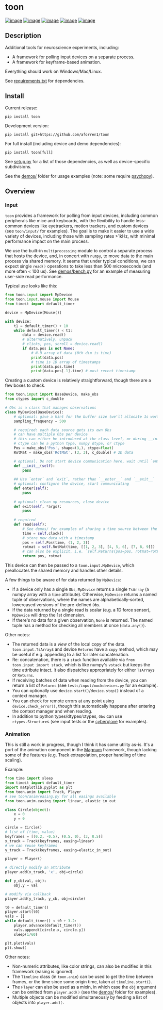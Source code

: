 toon
====

[![image](https://img.shields.io/pypi/v/toon.svg)](https://pypi.python.org/pypi/toon)
[![image](https://img.shields.io/pypi/l/toon.svg)](https://raw.githubusercontent.com/aforren1/toon/master/LICENSE.txt)
[![image](https://img.shields.io/travis/aforren1/toon.svg)](https://travis-ci.org/aforren1/toon)
[![image](https://img.shields.io/appveyor/ci/aforren1/toon.svg)](https://ci.appveyor.com/project/aforren1/toon)
[![image](https://img.shields.io/coveralls/aforren1/toon.svg)](https://coveralls.io/github/aforren1/toon)

Description
-----------

Additional tools for neuroscience experiments, including:

-   A framework for polling input devices on a separate process.
-   A framework for keyframe-based animation.

Everything should work on Windows/Mac/Linux.

See [requirements.txt](https://github.com/aforren1/toon/blob/master/requirements.txt) for dependencies.

Install
-------

Current release:

```pip install toon```

Development version:

```pip install git+https://github.com/aforren1/toon```

For full install (including device and demo dependencies):

```pip install toon[full]```

See [setup.py](https://github.com/aforren1/toon/blob/master/setup.py) for a list of those dependencies, as well as device-specific subdivisions.

See the [demos/](https://github.com/aforren1/toon/tree/master/demos) folder for usage examples (note: some require [psychopy](https://github.com/psychopy/psychopy)).

Overview
---------

### Input

`toon` provides a framework for polling from input devices, including common peripherals like mice and keyboards, with the flexibility to handle less-common devices like eyetrackers, motion trackers, and custom devices (see `toon/input/` for examples). The goal is to make it easier to use a wide variety of devices, including those with sampling rates >1kHz, with minimal performance impact on the main process.

We use the built-in `multiprocessing` module to control a separate process that hosts the device, and, in concert with `numpy`, to move data to the main process via shared memory. It seems that under typical conditions, we can expect single `read()` operations to take less than 500 microseconds (and more often < 100 us). See [demos/bench.py](https://github.com/aforren1/toon/blob/master/demos/bench.py) for an example of measuring user-side read performance.

Typical use looks like this:

```python
from toon.input import MpDevice
from toon.input.mouse import Mouse
from timeit import default_timer

device = MpDevice(Mouse())

with device:
    t1 = default_timer() + 10
    while default_timer() < t1:
        data = device.read()
        # alternatively, unpack
        # clicks, pos, scroll = device.read()
        if data.pos is not None:
            # N-D array of data (0th dim is time)
            print(data.pos)
            # time is 1D array of timestamps
            print(data.pos.time)
            print(data.pos[-1].time) # most recent timestamp
```

Creating a custom device is relatively straightforward, though there are a few boxes to check.

```python
from toon.input import BaseDevice, make_obs
from ctypes import c_double

# Obs is a class that manages observations
class MyDevice(BaseDevice):
    # optional: give a hint for the buffer size (we'll allocate 1s worth of this)
    sampling_frequency = 500

    # required: each data source gets its own Obs
    # can have multiple Obs per device
    # this can either be introduced at the class level, or during __init__
    # ctype can be a python type, numpy dtype, or ctype
    Pos = make_obs('Pos', shape=(3,), ctype=float)
    RotMat = make_obs('RotMat', (3, 3), c_double) # 2D data

    # optional. Do not start device communication here, wait until `enter`
    def __init__(self):
        pass
    
    ## Use `enter` and `exit`, rather than `__enter__` and `__exit__`
    # optional: configure the device, start communicating
    def enter(self):
        pass
    
    # optional: clean up resources, close device
    def exit(self, *args):
        pass
    
    # required
    def read(self):
        # See demos/ for examples of sharing a time source between the processes
        time = self.clock()
        # store new data with a timestamp
        pos = self.Pos(time, (1, 2, 3))
        rotmat = self.RotMat(time, [[1, 2, 3], [4, 5, 6], [7, 8, 9]])
        # can also be explicit, i.e. `self.Returns(pos=pos, rotmat=rotmat)`
        return pos, rotmat
```

This device can then be passed to a `toon.input.MpDevice`, which preallocates the shared memory and handles other details.

A few things to be aware of for data returned by `MpDevice`:

 - If a device only has a single `Obs`, `MpDevice` returns a single `TsArray` (a numpy array with a `time` attribute). Otherwise, `MpDevice` returns a named tuple of observations, where the names are alphabetically-sorted, lowercased versions of the pre-defined `Obs`. 
 - If the data returned by a single read is scalar (e.g. a 1D force sensor), `MpDevice` will drop the 1st dimension.
 - If there's no data for a given observation, `None` is returned. The named tuple has a method for checking all members at once (`data.any()`).


Other notes:
  - The returned data is a *view* of the local copy of the data. `toon.input.TsArray`s and device `Returns` have a `copy` method, which may be useful if e.g. appending to a list for later concatenation.
  - Re: concatenation, there is a `stack` function available via `from toon.input import stack`, which is like numpy's `vstack` but keeps the time attribute intact. It also dispatches appropriately for either `TsArray`s or `Returns`.
  - If receiving batches of data when reading from the device, you can return a list of `Returns` (see `tests/input/mockdevices.py` for an example).
  - You can optionally use `device.start()`/`device.stop()` instead of a context manager.
  - You can check for remote errors at any point using `device.check_error()`, though this automatically happens after entering the context manager and when reading.
  - In addition to python types/dtypes/ctypes, `Obs` can use `ctypes.Structure`s (see input tests or the [cyberglove](https://github.com/aforren1/toon/blob/master/toon/input/cyberglove.py) for examples).

### Animation

This is still a work in progress, though I think it has some utility as-is. It's a port of the animation component in the [Magnum](https://magnum.graphics/) framework, though lacking some of the features (e.g. Track extrapolation, proper handling of time scaling).

Example:

```python
from time import sleep
from timeit import default_timer
import matplotlib.pyplot as plt
from toon.anim import Track, Player
# see toon/anim/easing.py for all easings available
from toon.anim.easing import linear, elastic_in_out

class Circle(object):
    x = 0
    y = 0

circle = Circle()
# list of (time, value)
keyframes = [(0.2, -0.5), (0.5, 0), (3, 0.5)]
x_track = Track(keyframes, easing=linear)
# we can reuse keyframes
y_track = Track(keyframes, easing=elastic_in_out)

player = Player()

# directly modify an attribute
player.add(x_track, 'x', obj=circle)

def y_cb(val, obj):
    obj.y = val

# modify via callback
player.add(y_track, y_cb, obj=circle)

t0 = default_timer()
player.start(t0)
vals = []
while default_timer() < t0 + 3.2:
    player.advance(default_timer())
    vals.append([circle.x, circle.y])
    sleep(1/60)

plt.plot(vals)
plt.show()
```

Other notes:
  - Non-numeric attributes, like color strings, can also be modified in this framework (easing is ignored).
  - The `Timeline` class (in `toon.anim`) can be used to get the time between frames, or the time since some origin time, taken at `timeline.start()`.
  - The `Player` can also be used as a mixin, in which case the `obj` argument can be omitted from `player.add()` (see the [demos/](https://github.com/aforren1/toon/tree/master/demos) folder for examples).
  - Multiple objects can be modified simultaneously by feeding a list of objects into `player.add()`.
